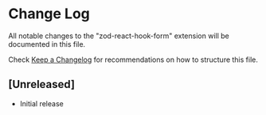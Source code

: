 # Change Log

All notable changes to the "zod-react-hook-form" extension will be documented in this file.

Check [Keep a Changelog](http://keepachangelog.com/) for recommendations on how to structure this file.

## [Unreleased]

- Initial release